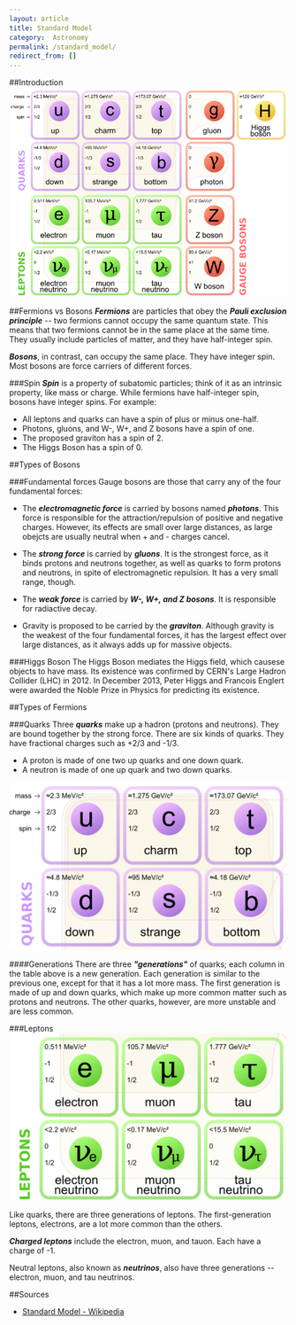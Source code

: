```yaml
---
layout: article
title: Standard Model
category:  Astronomy
permalink: /standard_model/
redirect_from: []
---
```


##Introduction
<img src="/images/stdmodel.png">

##Fermions vs Bosons
***Fermions*** are particles that obey the ***Pauli exclusion principle*** -- two fermions cannot occupy the same quantum state. This means that two fermions cannot be in the same place at the same time. They usually include particles of matter, and they have half-integer spin.

***Bosons***, in contrast, can occupy the same place. They have integer spin. Most bosons are force carriers of different forces.

###Spin
***Spin*** is a property of subatomic particles; think of it as an intrinsic property, like mass or charge. While fermions have half-integer spin, bosons have integer spins. For example:

* All leptons and quarks can have a spin of plus or minus one-half.
* Photons, gluons, and W-, W+, and Z bosons have a spin of one.
* The proposed graviton has a spin of 2.
* The Higgs Boson has a spin of 0.

##Types of Bosons

###Fundamental forces
Gauge bosons are those that carry any of the four fundamental forces:

* The ***electromagnetic force*** is carried by bosons named ***photons***. This force is responsible for the attraction/repulsion of positive and negative charges. However, its effects are small over large distances, as large obejcts are usually neutral when + and - charges cancel.

* The ***strong force*** is carried by ***gluons***. It is the strongest force, as it binds protons and neutrons together, as well as quarks to form protons and neutrons, in spite of electromagnetic repulsion. It has a very small range, though.

* The ***weak force*** is carried by ***W-, W+, and Z bosons***. It is responsible for radiactive decay.

* Gravity is proposed to be carried by the ***graviton***. Although gravity is the weakest of the four fundamental forces, it has the largest effect over large distances, as it always adds up for massive objects.

###Higgs Boson
The Higgs Boson mediates the Higgs field, which causese objects to have mass. Its existence was confirmed by CERN's Large Hadron Collider (LHC) in 2012. In December 2013, Peter Higgs and Francois Englert were awarded the Noble Prize in Physics for predicting its existence.

##Types of Fermions

###Quarks
Three ***quarks*** make up a hadron (protons and neutrons). They are bound together by the strong force. There are six kinds of quarks. They have fractional charges such as +2/3 and -1/3.

* A proton is made of one two up quarks and one down quark.
* A neutron is made of one up quark and two down quarks.

<img src="/images/stdmodelQuarks.png">

####Generations
There are three ***"generations"*** of quarks; each column in the table above is a new generation. Each generation is similar to the previous one, except for that it has a lot more mass. The first generation is made of up and down quarks, which make up more common matter such as protons and neutrons. The other quarks, however, are more unstable and are less common.

###Leptons
<img src="/images/stdmodelLeptons.png">

Like quarks, there are three generations of leptons. The first-generation leptons, electrons, are a lot more common than the others.

***Charged leptons*** include the electron, muon, and tauon. Each have a charge of -1.

Neutral leptons, also known as ***neutrinos***, also have three generations -- electron, muon, and tau neutrinos.

##Sources
* [Standard Model - Wikipedia](https://en.wikipedia.org/wiki/Standard_Model)
